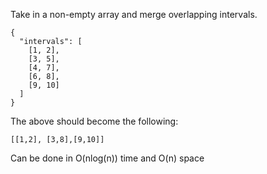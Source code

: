 Take in a non-empty array and merge overlapping intervals.


```
{
  "intervals": [
    [1, 2],
    [3, 5],
    [4, 7],
    [6, 8],
    [9, 10]
  ]
}
```

The above should become the following:
```
[[1,2], [3,8],[9,10]]
```


Can be done in O(nlog(n)) time and O(n) space